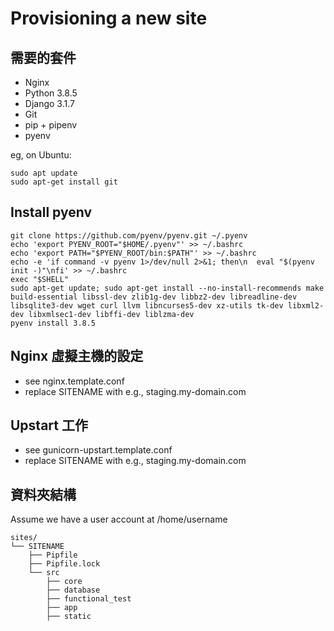 Provisioning a new site
===
## 需要的套件

* Nginx
* Python 3.8.5
* Django 3.1.7
* Git
* pip + pipenv
* pyenv

eg, on Ubuntu:
```
sudo apt update
sudo apt-get install git
```
## Install pyenv
```
git clone https://github.com/pyenv/pyenv.git ~/.pyenv
echo 'export PYENV_ROOT="$HOME/.pyenv"' >> ~/.bashrc
echo 'export PATH="$PYENV_ROOT/bin:$PATH"' >> ~/.bashrc
echo -e 'if command -v pyenv 1>/dev/null 2>&1; then\n  eval "$(pyenv init -)"\nfi' >> ~/.bashrc
exec "$SHELL"
sudo apt-get update; sudo apt-get install --no-install-recommends make build-essential libssl-dev zlib1g-dev libbz2-dev libreadline-dev libsqlite3-dev wget curl llvm libncurses5-dev xz-utils tk-dev libxml2-dev libxmlsec1-dev libffi-dev liblzma-dev
pyenv install 3.8.5
```

## Nginx 虛擬主機的設定
* see nginx.template.conf
* replace SITENAME with e.g., staging.my-domain.com

## Upstart 工作
* see gunicorn-upstart.template.conf
* replace SITENAME with e.g., staging.my-domain.com

## 資料夾結構
Assume we have a user account at /home/username
```
sites/
└── SITENAME
    ├── Pipfile
    ├── Pipfile.lock
    └── src
        ├── core
        ├── database
        ├── functional_test
        ├── app
        ├── static
```
